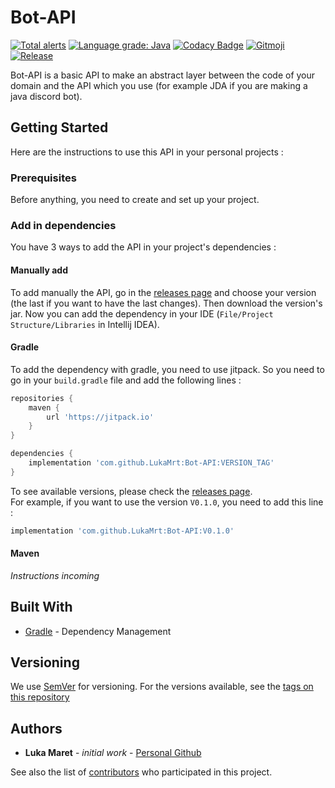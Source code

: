 # Bot-API

[![Total alerts](https://img.shields.io/lgtm/alerts/g/LukaMrt/Bot-API.svg?logo=lgtm&logoWidth=18)](https://lgtm.com/projects/g/LukaMrt/Bot-API/alerts/)
[![Language grade: Java](https://img.shields.io/lgtm/grade/java/g/LukaMrt/Bot-API.svg?logo=lgtm&logoWidth=18)](https://lgtm.com/projects/g/LukaMrt/Bot-API/context:java)
[![Codacy Badge](https://api.codacy.com/project/badge/Grade/8bc795de275c4cf1adef7576de57aa2e)](https://www.codacy.com/manual/LukaMrt/Bot-API?utm_source=github.com&amp;utm_medium=referral&amp;utm_content=LukaMrt/Bot-API&amp;utm_campaign=Badge_Grade)
[![Gitmoji](https://img.shields.io/badge/gitmoji-%20😜%20😍-FFDD67.svg?style=flat)](https://gitmoji.carloscuesta.me)
[![Release](https://jitpack.io/v/LukaMrt/Bot-API.svg)](https://jitpack.io/LukaMrt/Bot-API)

Bot-API is a basic API to make an abstract layer between the code of your domain and the API which you use (for example JDA if you are making a java discord bot).

## Getting Started

Here are the instructions to use this API in your personal projects :

### Prerequisites

Before anything, you need to create and set up your project.

### Add in dependencies

You have 3 ways to add the API in your project's dependencies :

#### Manually add

To add manually the API, go in the [releases page](https://github.com/LukaMrt/Bot-API/releases)
and choose your version (the last if you want to have the last changes). Then download the version's jar.
Now you can add the dependency in your IDE (``File/Project Structure/Libraries`` in Intellij IDEA).

#### Gradle

To add the dependency with gradle, you need to use jitpack.
So you need to go in your ``build.gradle`` file and add the following lines :

```groovy
repositories {
    maven {
        url 'https://jitpack.io'
    }
}

dependencies {
    implementation 'com.github.LukaMrt:Bot-API:VERSION_TAG'
}
```

To see available versions, please check the [releases page](https://github.com/LukaMrt/Bot-API/releases).\
For example, if you want to use the version ``V0.1.0``, you need to add this line :

```groovy
implementation 'com.github.LukaMrt:Bot-API:V0.1.0'
```

#### Maven

*Instructions incoming*

## Built With

*   [Gradle](https://gradle.org/) - Dependency Management

## Versioning

We use [SemVer](http://semver.org/) for versioning. For the versions available, see the [tags on this repository](https://github.com/LukaMrt/Bot-API/tags)

## Authors

*   **Luka Maret** - *initial work* - [Personal Github](https://github.com/LukaMrt)

See also the list of [contributors](https://github.com/LukaMrt/Bot-API/contributors) who participated in this project.
